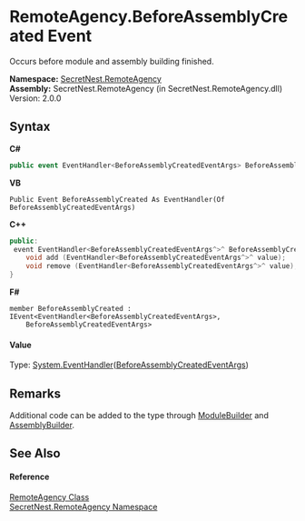 # RemoteAgency.BeforeAssemblyCreated Event
 

Occurs before module and assembly building finished.

**Namespace:**&nbsp;<a href="N_SecretNest_RemoteAgency">SecretNest.RemoteAgency</a><br />**Assembly:**&nbsp;SecretNest.RemoteAgency (in SecretNest.RemoteAgency.dll) Version: 2.0.0

## Syntax

**C#**<br />
``` C#
public event EventHandler<BeforeAssemblyCreatedEventArgs> BeforeAssemblyCreated
```

**VB**<br />
``` VB
Public Event BeforeAssemblyCreated As EventHandler(Of BeforeAssemblyCreatedEventArgs)
```

**C++**<br />
``` C++
public:
 event EventHandler<BeforeAssemblyCreatedEventArgs^>^ BeforeAssemblyCreated {
	void add (EventHandler<BeforeAssemblyCreatedEventArgs^>^ value);
	void remove (EventHandler<BeforeAssemblyCreatedEventArgs^>^ value);
}
```

**F#**<br />
``` F#
member BeforeAssemblyCreated : IEvent<EventHandler<BeforeAssemblyCreatedEventArgs>,
    BeforeAssemblyCreatedEventArgs>

```


#### Value
Type: <a href="https://docs.microsoft.com/dotnet/api/system.eventhandler-1" target="_blank">System.EventHandler</a>(<a href="T_SecretNest_RemoteAgency_AssemblyBuilding_BeforeAssemblyCreatedEventArgs">BeforeAssemblyCreatedEventArgs</a>)

## Remarks
Additional code can be added to the type through <a href="P_SecretNest_RemoteAgency_AssemblyBuilding_BeforeAssemblyCreatedEventArgs_ModuleBuilder">ModuleBuilder</a> and <a href="P_SecretNest_RemoteAgency_AssemblyBuilding_BeforeAssemblyCreatedEventArgs_AssemblyBuilder">AssemblyBuilder</a>.

## See Also


#### Reference
<a href="T_SecretNest_RemoteAgency_RemoteAgency">RemoteAgency Class</a><br /><a href="N_SecretNest_RemoteAgency">SecretNest.RemoteAgency Namespace</a><br />